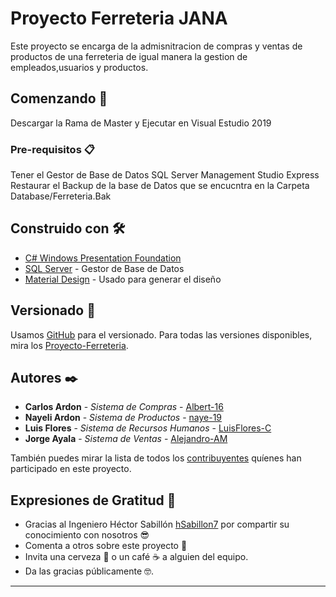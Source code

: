 # Proyecto Ferreteria JANA

Este proyecto se encarga de la admisnitracion de compras y ventas de productos de una ferreteria de igual manera
la gestion de empleados,usuarios y productos.

## Comenzando 🚀

Descargar la Rama de Master y Ejecutar en Visual Estudio 2019

### Pre-requisitos 📋

Tener el Gestor de Base de Datos SQL Server Management Studio Express
Restaurar el Backup de la base de Datos que se encucntra en la Carpeta Database/Ferreteria.Bak

## Construido con 🛠️

* [C# Windows Presentation Foundation](https://docs.microsoft.com/en-us/visualstudio/get-started/csharp/tutorial-wpf?view=vs-2019) 
* [SQL Server](https://docs.microsoft.com/en-us/sql/sql-server/?view=sql-server-ver15) - Gestor de Base de Datos
* [Material Design](https://material.io/design) - Usado para generar el diseño

## Versionado 📌

Usamos [GitHub](https://github.com/) para el versionado. Para todas las versiones disponibles, 
mira los [Proyecto-Ferreteria](https://github.com/Luis-FloresC/Proyecto-Ferreteria.git).

## Autores ✒️

* **Carlos Ardon** - *Sistema de Compras* - [Albert-16](https://github.com/Albert-16)
* **Nayeli Ardon** - *Sistema de Productos* - [naye-19](https://github.com/naye-19)
* **Luis Flores** - *Sistema de Recursos Humanos* - [LuisFlores-C](https://github.com/Luis-FloresC)
* **Jorge Ayala** - *Sistema de Ventas* - [Alejandro-AM](https://github.com/Alejandro-AM)

También puedes mirar la lista de todos los [contribuyentes](https://github.com/Luis-FloresC/Proyecto-Ferreteria/graphs/contributors) 
quíenes han participado en este proyecto. 

## Expresiones de Gratitud 🎁

* Gracias al Ingeniero Héctor Sabillón [hSabillon7](https://github.com/hsabillon7) por compartir su conocimiento con nosotros 😎
* Comenta a otros sobre este proyecto 📢
* Invita una cerveza 🍺 o un café ☕ a alguien del equipo. 
* Da las gracias públicamente 🤓.

---

